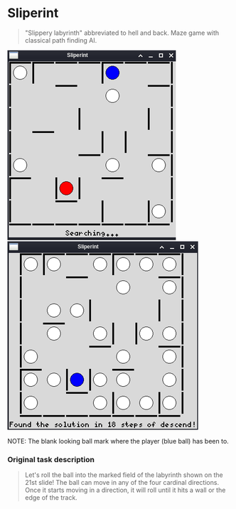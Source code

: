 # Sliperint
> "Slippery labyrinth" abbreviated to hell and back. Maze game with classical path finding AI.

![demo1](documentation/demo1.png)
![demo2](documentation/demo2.png)

NOTE: The blank looking ball mark where the player (blue ball) has been to.

### Original task description
> Let's roll the ball into the marked field of the labyrinth shown on the 21st
>  slide! The ball can move in any of the four cardinal directions. Once it starts
>  moving in a direction, it will roll until it hits a wall or the edge of the
>  track.
